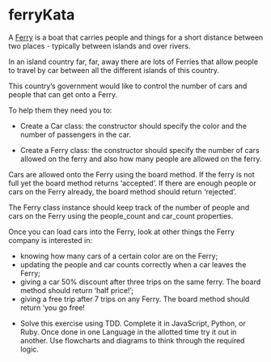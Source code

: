 # ferryKata

A [Ferry](https://en.wikipedia.org/wiki/Bolivar_Bridge#/media/File:Robert_C._Lanier_ferry.jpg) is a boat that carries people and things for a short distance between two places - typically between islands and over rivers.

In an island country far, far, away there are lots of Ferries that allow people to travel by car between all the different islands of this country.

This country’s government would like to control the number of cars and people that can get onto a Ferry.

To help them they need you to:

- Create a Car class: the constructor should specify the color and the number of passengers in the car.

- Create a Ferry class: the constructor should specify the number of cars allowed on the ferry and also how many people are allowed on the ferry.

Cars are allowed onto the Ferry using the board method. If the ferry is not full yet the board method returns ‘accepted’. If there are enough people or cars on the Ferry already, the board method should return ‘rejected’.

The Ferry class instance should keep track of the number of people and cars on the Ferry using the people_count and car_count properties.


Once you can load cars into the Ferry, look at other things the Ferry company is interested in:

- knowing how many cars of a certain color are on the Ferry;
- updating the people and car counts correctly when a car leaves the Ferry;
- giving a car 50% discount after three trips on the same ferry. The board method should return ‘half price!’;
- giving a free trip after 7 trips on any Ferry. The board method should return ‘you go free!


* Solve this exercise using TDD. Complete it in JavaScript, Python, or Ruby. Once done in one Language in the allotted time try it out in another. Use flowcharts and diagrams to think through the required logic.

